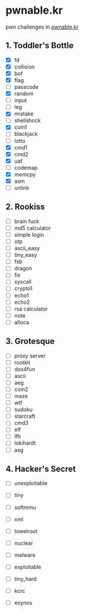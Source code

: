# pwnable.kr
pwn challenges in [pwnable.kr](http://pwnable.kr "http://pwnable.kr")  

## 1. Toddler's Bottle
  * [x] fd
  * [x] collision
  * [x] bof
  * [x] flag
  * [ ] passcode
  * [x] random
  * [ ] input
  * [ ] leg
  * [x] mistake
  * [ ] shellshock
  * [x] coin1
  * [ ] blackjack
  * [ ] lotto
  * [x] cmd1
  * [x] cmd2
  * [x] uaf
  * [ ] codemap
  * [x] memcpy
  * [x] asm
  * [ ] unlink
  
## 2. Rookiss
  * [ ] brain fuck
  * [ ] md5 calculator
  * [ ] simple login
  * [ ] otp
  * [ ] ascii_easy
  * [ ] tiny_easy
  * [ ] fsb
  * [ ] dragon
  * [ ] fix
  * [ ] syscall
  * [ ] crypto1
  * [ ] echo1
  * [ ] echo2
  * [ ] rsa calculator
  * [ ] note
  * [ ] alloca
  
## 3. Grotesque
  * [ ] proxy server
  * [ ] rootkit
  * [ ] dos4fun
  * [ ] ascii
  * [ ] aeg
  * [ ] coin2
  * [ ] maze
  * [ ] wtf
  * [ ] sudoku
  * [ ] starcraft
  * [ ] cmd3
  * [ ] elf
  * [ ] lfh
  * [ ] lokihardt
  * [ ] asg
  
## 4. Hacker's Secret
  * [ ] unexploitable
  * [ ] tiny
  * [ ] softmmu
  * [ ] xml
  * [ ] towelroot
  * [ ] nuclear
  * [ ] malware
  * [ ] exploitable
  * [ ] tiny_hard
  * [ ] kcrc
  * [ ] exynos
  
